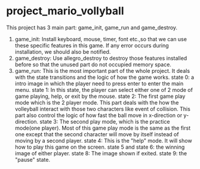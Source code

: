 # project_mario_vollyball
This project has 3 main part: game_init, game_run and game_destroy.
1. game_init:
   Install keyboard, mouse, timer, font etc.,so that we can use these specific features in this game.
   If any error occurs during installation, we should also be notified.
2. game_destroy:
   Use allegro_destroy to destroy those features installed before so that the unused part do not occupied memory space.
3. game_run:
   This is the most important part of the whole project. It deals with the state transitions and the logic of how the game works.
   state 0: a intro image in which the player need to press enter to enter the main menu.
   state 1: In this state, the player can select either one of 2 mode of game playing, help, or exit by the mouse.
   state 2: The first game play mode which is the 2 player mode. This part deals with the how the volleyball interact with those two characters like event of collision.
            This part also control the logic of how fast the ball move in x-direction or y-direction.
   state 3: The second play mode, which is the practice mode(one player). Most of this game play mode is the same as the first one except that the second character will move by itself instead of moving by a second player.
   state 4: This is the "help" mode. It will show how to play this game on the screen.
   state 5 and state 6: the winning image of either player.
   state 8: The image shown if exited.
   state 9: the "pause" state.
